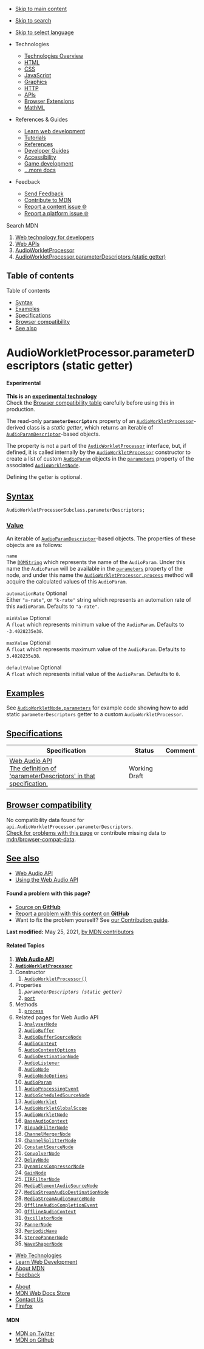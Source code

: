 -   <a href="#content" id="skip-main">Skip to main content</a>
-   <a href="#main-q" id="skip-search">Skip to search</a>
-   <a href="#select-language" id="skip-select-language">Skip to select language</a>

-   Technologies
    -   [Technologies Overview](https://developer.mozilla.org/en-US/docs/Web)
    -   [HTML](https://developer.mozilla.org/en-US/docs/Web/HTML)
    -   [CSS](https://developer.mozilla.org/en-US/docs/Web/CSS)
    -   [JavaScript](https://developer.mozilla.org/en-US/docs/Web/JavaScript)
    -   [Graphics](https://developer.mozilla.org/en-US/docs/Web/Guide/Graphics)
    -   [HTTP](https://developer.mozilla.org/en-US/docs/Web/HTTP)
    -   [APIs](https://developer.mozilla.org/en-US/docs/Web/API)
    -   [Browser Extensions](https://developer.mozilla.org/en-US/docs/Mozilla/Add-ons/WebExtensions)
    -   [MathML](https://developer.mozilla.org/en-US/docs/Web/MathML)
-   References & Guides
    -   [Learn web development](https://developer.mozilla.org/en-US/docs/Learn)
    -   [Tutorials](https://developer.mozilla.org/en-US/docs/Web/Tutorials)
    -   [References](https://developer.mozilla.org/en-US/docs/Web/Reference)
    -   [Developer Guides](https://developer.mozilla.org/en-US/docs/Web/Guide)
    -   [Accessibility](https://developer.mozilla.org/en-US/docs/Web/Accessibility)
    -   [Game development](https://developer.mozilla.org/en-US/docs/Games)
    -   [...more docs](https://developer.mozilla.org/en-US/docs/Web)
-   Feedback
    -   [Send Feedback](https://developer.mozilla.org/en-US/docs/MDN/Contribute/Feedback)
    -   [Contribute to MDN](https://developer.mozilla.org/en-US/docs/MDN/Contribute)
    -   [Report a content issue 🌐](https://github.com/mdn/content/issues/new)
    -   [Report a platform issue 🌐](https://github.com/mdn/yari/issues/new)

Search MDN

1.  <a href="https://developer.mozilla.org/en-US/docs/Web" class="breadcrumb"><span data-property="name">Web technology for developers</span></a>
2.  <a href="https://developer.mozilla.org/en-US/docs/Web/API" class="breadcrumb"><span data-property="name">Web APIs</span></a>
3.  <a href="https://developer.mozilla.org/en-US/docs/Web/API/AudioWorkletProcessor" class="breadcrumb-penultimate"><span data-property="name">AudioWorkletProcessor</span></a>
4.  <a href="https://developer.mozilla.org/en-US/docs/Web/API/AudioWorkletProcessor/parameterDescriptors" class="breadcrumb-current-page"><span data-property="name">AudioWorkletProcessor.parameterDescriptors (static getter)</span></a>

Table of contents
-----------------

Table of contents

-   [Syntax](#syntax)
-   [Examples](#examples)
-   [Specifications](#specifications)
-   [Browser compatibility](#browser_compatibility)
-   [See also](#see_also)

AudioWorkletProcessor.parameterDescriptors (static getter)
==========================================================

#### Experimental

**This is an [experimental technology](https://developer.mozilla.org/en-US/docs/MDN/Guidelines/Conventions_definitions#experimental)**  
Check the [Browser compatibility table](#browser_compatibility) carefully before using this in production.

The read-only **`parameterDescriptors`** property of an [`AudioWorkletProcessor`](https://developer.mozilla.org/en-US/docs/Web/API/AudioWorkletProcessor)-derived class is a *static getter*, which returns an iterable of [`AudioParamDescriptor`](https://developer.mozilla.org/en-US/docs/Web/API/AudioParamDescriptor)-based objects.

The property is not a part of the [`AudioWorkletProcessor`](https://developer.mozilla.org/en-US/docs/Web/API/AudioWorkletProcessor) interface, but, if defined, it is called internally by the [`AudioWorkletProcessor`](https://developer.mozilla.org/en-US/docs/Web/API/AudioWorkletProcessor) constructor to create a list of custom [`AudioParam`](https://developer.mozilla.org/en-US/docs/Web/API/AudioParam) objects in the [`parameters`](https://developer.mozilla.org/en-US/docs/Web/API/AudioWorkletNode/parameters "parameters") property of the associated [`AudioWorkletNode`](https://developer.mozilla.org/en-US/docs/Web/API/AudioWorkletNode).

Defining the getter is optional.

[Syntax](#syntax "Permalink to Syntax")
---------------------------------------

    AudioWorkletProcessorSubclass.parameterDescriptors;

### [Value](#value "Permalink to Value")

An iterable of [`AudioParamDescriptor`](https://developer.mozilla.org/en-US/docs/Web/API/AudioParamDescriptor)-based objects. The properties of these objects are as follows:

`name`  
The [`DOMString`](https://developer.mozilla.org/en-US/docs/Web/API/DOMString) which represents the name of the `AudioParam`. Under this name the `AudioParam` will be available in the [`parameters`](https://developer.mozilla.org/en-US/docs/Web/API/AudioWorkletNode/parameters "parameters") property of the node, and under this name the [`AudioWorkletProcessor.process`](https://developer.mozilla.org/en-US/docs/Web/API/AudioWorkletProcessor/process) method will acquire the calculated values of this `AudioParam`.

`automationRate` <span class="badge inline optional">Optional</span>  
Either `"a-rate"`, or `"k-rate"` string which represents an automation rate of this `AudioParam`. Defaults to `"a-rate"`.

`minValue` <span class="badge inline optional">Optional</span>  
A `float` which represents minimum value of the `AudioParam`. Defaults to `-3.4028235e38`.

`maxValue` <span class="badge inline optional">Optional</span>  
A `float` which represents maximum value of the `AudioParam`. Defaults to `3.4028235e38`.

`defaultValue` <span class="badge inline optional">Optional</span>  
A `float` which represents initial value of the `AudioParam`. Defaults to `0`.

[Examples](#examples "Permalink to Examples")
---------------------------------------------

See [`AudioWorkletNode.parameters`](https://developer.mozilla.org/en-US/docs/Web/API/AudioWorkletNode/parameters#examples) for example code showing how to add static `parameterDescriptors` getter to a custom `AudioWorkletProcessor`.

[Specifications](#specifications "Permalink to Specifications")
---------------------------------------------------------------

<table><thead><tr class="header"><th>Specification</th><th>Status</th><th>Comment</th></tr></thead><tbody><tr class="odd"><td><a href="https://webaudio.github.io/web-audio-api/#parameterdescriptors" class="external">Web Audio API<br />
<span class="small">The definition of 'parameterDescriptors' in that specification.</span></a></td><td><span class="spec-wd">Working Draft</span></td><td></td></tr></tbody></table>

[Browser compatibility](#browser_compatibility "Permalink to Browser compatibility")
------------------------------------------------------------------------------------

No compatibility data found for `api.AudioWorkletProcessor.parameterDescriptors`.  
[Check for problems with this page](#on-github) or contribute missing data to [mdn/browser-compat-data](https://github.com/mdn/browser-compat-data).

[See also](#see_also "Permalink to See also")
---------------------------------------------

-   [Web Audio API](https://developer.mozilla.org/en-US/docs/Web/API/Web_Audio_API)
-   [Using the Web Audio API](https://developer.mozilla.org/en-US/docs/Web/API/Web_Audio_API/Using_Web_Audio_API)

#### Found a problem with this page?

-   [Source on **GitHub**](https://github.com/mdn/content/blob/main/files/en-us/web/api/audioworkletprocessor/parameterdescriptors/index.html "Folder: en-us/web/api/audioworkletprocessor/parameterdescriptors (Opens in a new tab)")
-   [Report a problem with this content on **GitHub**](https://github.com/mdn/content/issues/new?body=MDN+URL%3A+https%3A%2F%2Fdeveloper.mozilla.org%2Fen-US%2Fdocs%2FWeb%2FAPI%2FAudioWorkletProcessor%2FparameterDescriptors%0A%0A%23%23%23%23+What+information+was+incorrect%2C+unhelpful%2C+or+incomplete%3F%0A%0A%0A%23%23%23%23+Specific+section+or+headline%3F%0A%0A%0A%23%23%23%23+What+did+you+expect+to+see%3F%0A%0A%0A%23%23%23%23+Did+you+test+this%3F+If+so%2C+how%3F%0A%0A%0A%3C%21--+Do+not+make+changes+below+this+line+--%3E%0A%3Cdetails%3E%0A%3Csummary%3EMDN+Content+page+report+details%3C%2Fsummary%3E%0A%0A*+Folder%3A+%60en-us%2Fweb%2Fapi%2Faudioworkletprocessor%2Fparameterdescriptors%60%0A*+MDN+URL%3A+https%3A%2F%2Fdeveloper.mozilla.org%2Fen-US%2Fdocs%2FWeb%2FAPI%2FAudioWorkletProcessor%2FparameterDescriptors%0A*+GitHub+URL%3A+https%3A%2F%2Fgithub.com%2Fmdn%2Fcontent%2Fblob%2Fmain%2Ffiles%2Fen-us%2Fweb%2Fapi%2Faudioworkletprocessor%2Fparameterdescriptors%2Findex.html%0A*+Last+commit%3A+https%3A%2F%2Fgithub.com%2Fmdn%2Fcontent%2Fcommit%2F0cd2d5ad141ac8009ae34e14b97bc3914a48b9ea%0A*+Document+last+modified%3A+2021-05-25T08%3A31%3A51.000Z%0A%0A%3C%2Fdetails%3E&title=Issue+with+%22AudioWorkletProcessor.parameterDescriptors+%28static%E2%80%A6%22%3A+%28short+summary+here+please%29&labels=Content%3AWebAPI%2Cneeds-triage "This will take you to https://github.com/mdn/content to file a new issue")
-   Want to fix the problem yourself? See [our Contribution guide](https://github.com/mdn/content/blob/main/README.md).

**Last modified:** May 25, 2021, [by MDN contributors](https://developer.mozilla.org/en-US/docs/Web/API/AudioWorkletProcessor/parameterDescriptors/contributors.txt)

#### Related Topics

1.  **[Web Audio API](https://developer.mozilla.org/en-US/docs/Web/API/Web_Audio_API)**
2.  **[`AudioWorkletProcessor`](https://developer.mozilla.org/en-US/docs/Web/API/AudioWorkletProcessor)**
3.  Constructor
    1.  [`AudioWorkletProcessor()`](https://developer.mozilla.org/en-US/docs/Web/API/AudioWorkletProcessor/AudioWorkletProcessor)
4.  Properties
    1.  *`parameterDescriptors (static getter)`*
    2.  [`port`](https://developer.mozilla.org/en-US/docs/Web/API/AudioWorkletProcessor/port)
5.  Methods
    1.  [`process`](https://developer.mozilla.org/en-US/docs/Web/API/AudioWorkletProcessor/process)
6.  Related pages for Web Audio API
    1.  [`AnalyserNode`](https://developer.mozilla.org/en-US/docs/Web/API/AnalyserNode)
    2.  [`AudioBuffer`](https://developer.mozilla.org/en-US/docs/Web/API/AudioBuffer)
    3.  [`AudioBufferSourceNode`](https://developer.mozilla.org/en-US/docs/Web/API/AudioBufferSourceNode)
    4.  [`AudioContext`](https://developer.mozilla.org/en-US/docs/Web/API/AudioContext)
    5.  [`AudioContextOptions`](https://developer.mozilla.org/en-US/docs/Web/API/AudioContextOptions)
    6.  [`AudioDestinationNode`](https://developer.mozilla.org/en-US/docs/Web/API/AudioDestinationNode)
    7.  [`AudioListener`](https://developer.mozilla.org/en-US/docs/Web/API/AudioListener)
    8.  [`AudioNode`](https://developer.mozilla.org/en-US/docs/Web/API/AudioNode)
    9.  [`AudioNodeOptions`](https://developer.mozilla.org/en-US/docs/Web/API/AudioNodeOptions)
    10. [`AudioParam`](https://developer.mozilla.org/en-US/docs/Web/API/AudioParam)
    11. [`AudioProcessingEvent`](https://developer.mozilla.org/en-US/docs/Web/API/AudioProcessingEvent)
    12. [`AudioScheduledSourceNode`](https://developer.mozilla.org/en-US/docs/Web/API/AudioScheduledSourceNode)
    13. [`AudioWorklet`](https://developer.mozilla.org/en-US/docs/Web/API/AudioWorklet)
    14. [`AudioWorkletGlobalScope`](https://developer.mozilla.org/en-US/docs/Web/API/AudioWorkletGlobalScope)
    15. [`AudioWorkletNode`](https://developer.mozilla.org/en-US/docs/Web/API/AudioWorkletNode)
    16. [`BaseAudioContext`](https://developer.mozilla.org/en-US/docs/Web/API/BaseAudioContext)
    17. [`BiquadFilterNode`](https://developer.mozilla.org/en-US/docs/Web/API/BiquadFilterNode)
    18. [`ChannelMergerNode`](https://developer.mozilla.org/en-US/docs/Web/API/ChannelMergerNode)
    19. [`ChannelSplitterNode`](https://developer.mozilla.org/en-US/docs/Web/API/ChannelSplitterNode)
    20. [`ConstantSourceNode`](https://developer.mozilla.org/en-US/docs/Web/API/ConstantSourceNode)
    21. [`ConvolverNode`](https://developer.mozilla.org/en-US/docs/Web/API/ConvolverNode)
    22. [`DelayNode`](https://developer.mozilla.org/en-US/docs/Web/API/DelayNode)
    23. [`DynamicsCompressorNode`](https://developer.mozilla.org/en-US/docs/Web/API/DynamicsCompressorNode)
    24. [`GainNode`](https://developer.mozilla.org/en-US/docs/Web/API/GainNode)
    25. [`IIRFilterNode`](https://developer.mozilla.org/en-US/docs/Web/API/IIRFilterNode)
    26. [`MediaElementAudioSourceNode`](https://developer.mozilla.org/en-US/docs/Web/API/MediaElementAudioSourceNode)
    27. [`MediaStreamAudioDestinationNode`](https://developer.mozilla.org/en-US/docs/Web/API/MediaStreamAudioDestinationNode)
    28. [`MediaStreamAudioSourceNode`](https://developer.mozilla.org/en-US/docs/Web/API/MediaStreamAudioSourceNode)
    29. [`OfflineAudioCompletionEvent`](https://developer.mozilla.org/en-US/docs/Web/API/OfflineAudioCompletionEvent)
    30. [`OfflineAudioContext`](https://developer.mozilla.org/en-US/docs/Web/API/OfflineAudioContext)
    31. [`OscillatorNode`](https://developer.mozilla.org/en-US/docs/Web/API/OscillatorNode)
    32. [`PannerNode`](https://developer.mozilla.org/en-US/docs/Web/API/PannerNode)
    33. [`PeriodicWave`](https://developer.mozilla.org/en-US/docs/Web/API/PeriodicWave)
    34. [`StereoPannerNode`](https://developer.mozilla.org/en-US/docs/Web/API/StereoPannerNode)
    35. [`WaveShaperNode`](https://developer.mozilla.org/en-US/docs/Web/API/WaveShaperNode)

-   [Web Technologies](https://developer.mozilla.org/en-US/docs/Web)
-   [Learn Web Development](https://developer.mozilla.org/en-US/docs/Learn)
-   [About MDN](https://developer.mozilla.org/en-US/docs/MDN/About)
-   [Feedback](https://developer.mozilla.org/en-US/docs/MDN/Feedback)

<!-- -->

-   [About](https://www.mozilla.org/about/)
-   [MDN Web Docs Store](https://shop.spreadshirt.com/mdn-store/)
-   [Contact Us](https://www.mozilla.org/contact/)
-   [Firefox](https://www.mozilla.org/firefox/?utm_source=developer.mozilla.org&utm_campaign=footer&utm_medium=referral)

#### MDN

-   <a href="https://twitter.com/mozdevnet" class="social-icon twitter"><span class="visually-hidden">MDN on Twitter</span></a>
-   <a href="https://github.com/mdn/" class="social-icon github"><span class="visually-hidden">MDN on Github</span></a>

